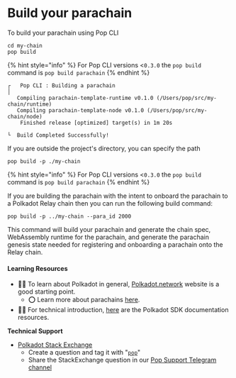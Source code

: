 # Build your parachain

To build your parachain using Pop CLI

```shell
cd my-chain
pop build
```

{% hint style="info" %}
For Pop CLI versions <`0.3.0` the `pop build` command is `pop build parachain`
{% endhint %}

```
┌   Pop CLI : Building a parachain
│
   Compiling parachain-template-runtime v0.1.0 (/Users/pop/src/my-chain/runtime)
   Compiling parachain-template-node v0.1.0 (/Users/pop/src/my-chain/node)
    Finished release [optimized] target(s) in 1m 20s

└  Build Completed Successfully!
```

If you are outside the project's directory, you can specify the path

```shell
pop build -p ./my-chain
```

{% hint style="info" %}
For Pop CLI versions <`0.3.0` the `pop build` command is `pop build parachain`
{% endhint %}

If you are building the parachain with the intent to onboard the parachain to a Polkadot Relay chain then you can run the following build command:

```
pop build -p ../my-chain --para_id 2000
```

This command will build your parachain and generate the chain spec, WebAssembly runtime for the parachain, and generate the parachain genesis state needed for registering and onboarding a parachain onto the Relay chain.

#### Learning Resources

* 🧑‍🏫 To learn about Polkadot in general, [Polkadot.network](https://polkadot.network/) website is a good starting point.
  * ⭕ Learn more about parachains [here](https://wiki.polkadot.network/docs/learn-parachains).
* 🧑‍🔧 For technical introduction, [here](https://github.com/paritytech/polkadot-sdk#-documentation) are the Polkadot SDK documentation resources.

**Technical Support**

* [Polkadot Stack Exchange](https://polkadot.stackexchange.com/)
  * Create a question and tag it with "[`pop`](https://substrate.stackexchange.com/tags/pop/info)"
  * Share the StackExchange question in our [Pop Support Telegram channel](https://t.me/pop_support)
